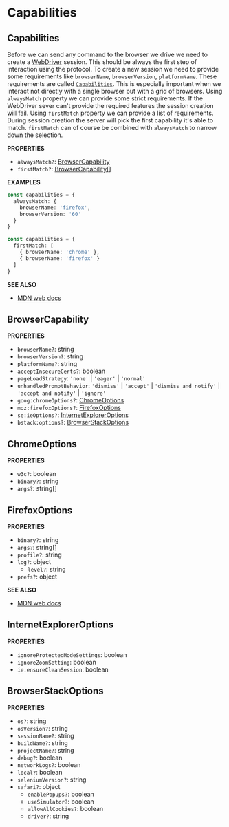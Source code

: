 # Capabilities

## Capabilities

Before we can send any command to the browser we drive we need to create a [WebDriver](https://www.w3.org/TR/webdriver) session.
This should be always the first step of interaction using the protocol.
To create a new session we need to provide some requirements like `browserName`, `browserVersion`, `platformName`.
These requirements are called [`Capabilities`](https://developer.mozilla.org/en-US/docs/Web/WebDriver/Capabilities).
This is especially important when we interact not directly with a single browser but with a grid of browsers.
Using `alwaysMatch` property we can provide some strict requirements.
If the WebDriver sever can't provide the required features the session creation will fail.
Using `firstMatch` property we can provide a list of requirements.
During session creation the server will pick the first capability it's able to match.
`firstMatch` can of course be combined with `alwaysMatch` to narrow down the selection.

**PROPERTIES**

- `alwaysMatch?`: [BrowserCapability](#browsercapability)
- `firstMatch?`: [BrowserCapability](#browsercapability)[]

**EXAMPLES**

```typescript
const capabilities = {
  alwaysMatch: {
    browserName: 'firefox',
    browserVersion: '60'
  }
}
```

```typescript
const capabilities = {
  firstMatch: [
    { browserName: 'chrome' },
    { browserName: 'firefox' }
  ]
}
```

**SEE ALSO**

- [MDN web docs](https://developer.mozilla.org/en-US/docs/Web/WebDriver/Capabilities)

## BrowserCapability

**PROPERTIES**

- `browserName?`: string
- `browserVersion?`: string
- `platformName?`: string
- `acceptInsecureCerts?`: boolean
- `pageLoadStrategy`: `'none'` | `'eager'` | `'normal'`
- `unhandledPromptBehavior`: `'dismiss'` | `'accept'` | `'dismiss and notify'` | `'accept and notify'` | `'ignore'`
- `goog:chromeOptions?`: [ChromeOptions](#chromeoptions)
- `moz:firefoxOptions?`: [FirefoxOptions](#firefoxoptions)
- `se:ieOptions?`: [InternetExplorerOptions](#internetexploreroptions)
- `bstack:options?`: [BrowserStackOptions](#browserstackoptions)

## ChromeOptions

**PROPERTIES**

- `w3c?`: boolean
- `binary?`: string
- `args?`: string[]

## FirefoxOptions

**PROPERTIES**

- `binary?`: string
- `args?`: string[]
- `profile?`: string
- `log?`: object
  - `level?`: string
- `prefs?`: object

**SEE ALSO**

- [MDN web docs](https://developer.mozilla.org/en-US/docs/Web/WebDriver/Capabilities/firefoxOptions)

## InternetExplorerOptions

**PROPERTIES**

- `ignoreProtectedModeSettings`: boolean
- `ignoreZoomSetting`: boolean
- `ie.ensureCleanSession`: boolean

## BrowserStackOptions

**PROPERTIES**

- `os?`: string
- `osVersion?`: string
- `sessionName?`: string
- `buildName?`: string
- `projectName?`: string
- `debug?`: boolean
- `networkLogs?`: boolean
- `local?`: boolean
- `seleniumVersion?`: string
- `safari?`: object
  - `enablePopups?`: boolean
  - `useSimulator?`: boolean
  - `allowAllCookies?`: boolean
  - `driver?`: string